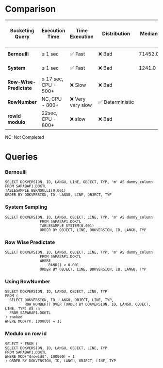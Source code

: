 # Comparison


| **Bucketing Query** | **Execution Time** | **Time Execution** | **Distribution** | **Median** | **SD** | **Min - Max size of Bucket** | **Expected Bucket size** |
| --- | --- | --- | --- | --- | --- | --- | --- |
| **Bernoulli** | ≤ 1 sec | ✅ Fast | ❌ Bad  | 71452.0 | 107084.89 | 41 - 676740 | 100K |
| **System** | ≤ 1 sec | ✅ Fast | ❌ Bad  | 1241.0 | 226777.97 | 2 - 4876528 | 100K |
| **Row-Wise-Predictate** | ≤ 17 sec, CPU - 500+ | ❌ Slow | ❌ Bad  |  |  | 11 - | 100K |
| **RowNumber** | NC, CPU - 800+ | ❌ Very very slow | ✅ Deterministic |  |  |  | 100K |
| **rowId modulo** | 22sec, CPU - 800+ | ❌ slow | ❌ Bad  |  |  |  | 100K |


NC: Not Completed

# Queries
### Bernoulli
```
SELECT DOKVERSION, ID, LANGU, LINE, OBJECT, TYP, 'm' AS dummy_column
FROM SAPABAP1.DOKTL
TABLESAMPLE BERNOULLI(0.001)
ORDER BY DOKVERSION, ID, LANGU, LINE, OBJECT, TYP
```

### System Sampling
```
SELECT DOKVERSION, ID, LANGU, OBJECT, LINE, TYP, 'm' AS dummy_column
                FROM SAPABAP1.DOKTL
                TABLESAMPLE SYSTEM(0.001)
                ORDER BY OBJECT, LINE, DOKVERSION, ID, LANGU, TYP
```

### Row Wise Predictate
```
SELECT DOKVERSION, ID, LANGU, OBJECT, LINE, TYP, 'm' AS dummy_column
                FROM SAPABAP1.DOKTL
                WHERE
                    RAND() < 0.001
                ORDER BY OBJECT, LINE, DOKVERSION, ID, LANGU, TYP
```

### Using RowNumber
```
SELECT DOKVERSION, ID, LANGU, OBJECT, LINE, TYP
FROM (
  SELECT DOKVERSION, ID, LANGU, OBJECT, LINE, TYP,
         ROW_NUMBER() OVER (ORDER BY DOKVERSION, ID, LANGU, OBJECT, LINE, TYP) AS rn
  FROM SAPABAP1.DOKTL
) ranked
WHERE MOD(rn, 100000) = 1;
```

### Modulo on row id
```
SELECT * FROM (
SELECT DOKVERSION, ID, LANGU, OBJECT, LINE, TYP
FROM SAPABAP1.DOKTL
WHERE MOD("$rowid$", 100000) = 1
) ORDER BY DOKVERSION, ID, LANGU, OBJECT, LINE, TYP

```

